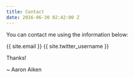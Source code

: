 ```yaml
---
title: Contact
date: 2016-06-30 02:42:00 Z
---
```


You can contact me using the information below:

{{ site.email }}
{{ site.twitter_username }}

Thanks!

~ Aaron Aiken
